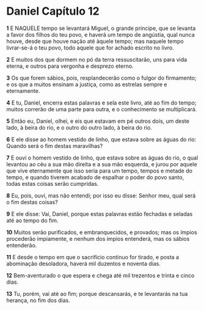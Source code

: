 # Daniel Capítulo 12

**1** 	E NAQUELE tempo se levantará Miguel, o grande príncipe, que se levanta a favor dos filhos do teu povo, e haverá um tempo de angústia, qual nunca houve, desde que houve nação até àquele tempo; mas naquele tempo livrar-se-á o teu povo, todo aquele que for achado escrito no livro.

**2** 	E muitos dos que dormem no pó da terra ressuscitarão, uns para vida eterna, e outros para vergonha e desprezo eterno.

**3** 	Os que forem sábios, pois, resplandecerão como o fulgor do firmamento; e os que a muitos ensinam a justiça, como as estrelas sempre e eternamente.

**4** 	E tu, Daniel, encerra estas palavras e sela este livro, até ao fim do tempo; muitos correrão de uma parte para outra, e o conhecimento se multiplicará.

**5** 	Então eu, Daniel, olhei, e eis que estavam em pé outros dois, um deste lado, à beira do rio, e o outro do outro lado, à beira do rio.

**6** 	E ele disse ao homem vestido de linho, que estava sobre as águas do rio: Quando será o fim destas maravilhas?

**7** 	E ouvi o homem vestido de linho, que estava sobre as águas do rio, o qual levantou ao céu a sua mão direita e a sua mão esquerda, e jurou por aquele que vive eternamente que isso seria para um tempo, tempos e metade do tempo, e quando tiverem acabado de espalhar o poder do povo santo, todas estas coisas serão cumpridas.

**8** 	Eu, pois, ouvi, mas não entendi; por isso eu disse: Senhor meu, qual será o fim destas coisas?

**9** 	E ele disse: Vai, Daniel, porque estas palavras estão fechadas e seladas até ao tempo do fim.

**10** 	Muitos serão purificados, e embranquecidos, e provados; mas os ímpios procederão impiamente, e nenhum dos ímpios entenderá, mas os sábios entenderão.

**11** 	E desde o tempo em que o sacrifício contínuo for tirado, e posta a abominação desoladora, haverá mil duzentos e noventa dias.

**12** 	Bem-aventurado o que espera e chega até mil trezentos e trinta e cinco dias.

**13** 	Tu, porém, vai até ao fim; porque descansarás, e te levantarás na tua herança, no fim dos dias.

